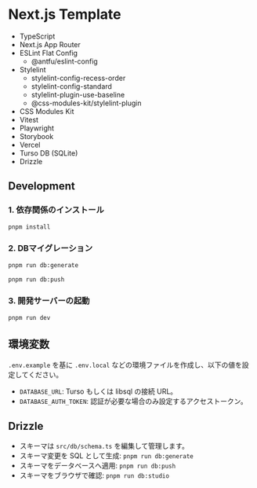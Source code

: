 # Next.js Template

- TypeScript
- Next.js App Router
- ESLint Flat Config
  - @antfu/eslint-config
- Stylelint
  - stylelint-config-recess-order
  - stylelint-config-standard
  - stylelint-plugin-use-baseline
  - @css-modules-kit/stylelint-plugin
- CSS Modules Kit
- Vitest
- Playwright
- Storybook
- Vercel
- Turso DB (SQLite)
- Drizzle

## Development

### 1. 依存関係のインストール

```bash
pnpm install
```

### 2. DBマイグレーション

```bash
pnpm run db:generate
```

```bash
pnpm run db:push
```

### 3. 開発サーバーの起動

```bash
pnpm run dev
```

## 環境変数

`.env.example` を基に `.env.local` などの環境ファイルを作成し、以下の値を設定してください。

- `DATABASE_URL`: Turso もしくは libsql の接続 URL。
- `DATABASE_AUTH_TOKEN`: 認証が必要な場合のみ設定するアクセストークン。

## Drizzle

- スキーマは `src/db/schema.ts` を編集して管理します。
- スキーマ変更を SQL として生成: `pnpm run db:generate`
- スキーマをデータベースへ適用: `pnpm run db:push`
- スキーマをブラウザで確認: `pnpm run db:studio`
